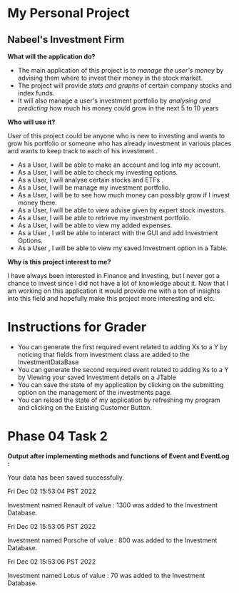 # My Personal Project

## Nabeel's Investment  Firm


**What will the application do?**

- The main application of this project is to
*manage the user's money* by advising them 
where to invest their money in the stock market.
- The project will provide *stats and graphs* of certain company stocks
and index funds.
- It will also manage a user's investment portfolio by *analysing and predicting* how much 
his money could grow in the next 5 to 10 years

**Who will use it?**

User of this project could be anyone who is new to investing and wants to grow his 
portfolio or someone who has already investment in various places and wants to
keep track to each of his investment . 

- As a User, I will be able to make an account and log into my account.
- As a User, I will be able to check my investing options.
- As a User, I will analyse certain stocks and ETFs .
- As a User, I will be manage my investment portfolio.
- As a User, I will be to see how much money can possibly grow if I invest money there.
- As a User, I will be able to view advise given by expert stock investors.
- As a User, I will be able to retrieve my investment portfolio.
- As a User, I will be able to view my added expenses.
- As a User , I will be able to interact with the GUI and add Investment Options.
- As a User , I will be able to view my saved Investment option in a Table.

**Why is this project interest to me?**

I have always been interested in Finance and Investing, 
but I never got a chance to invest since 
I did not have a lot of knowledge about it.
 Now that I am working on this application it would provide me 
with a ton of insights into this field and hopefully make this project more interesting and etc.

# Instructions for Grader

- You can generate the first required event related to adding Xs to a Y by 
noticing that fields from investment class are added to the InvestmentDataBase
- You can generate the second required event 
 related to adding Xs to a Y by Viewing your saved Investment details on a JTable
- You can save the state of my application by clicking on the submitting option on 
the management of the investments page. 
- You can reload the state of my application by refreshing my program 
and clicking on the Existing Customer Button.

# Phase 04 Task 2
**Output after implementing methods and functions of Event and EventLog :**

Your data has been saved successfully.

Fri Dec 02 15:53:04 PST 2022

Investment named Renault of value : 1300 was added to the Investment Database.

Fri Dec 02 15:53:05 PST 2022

Investment named Porsche of value : 800 was added to the Investment Database.

Fri Dec 02 15:53:06 PST 2022

Investment named Lotus of value : 70 was added to the Investment Database.

  